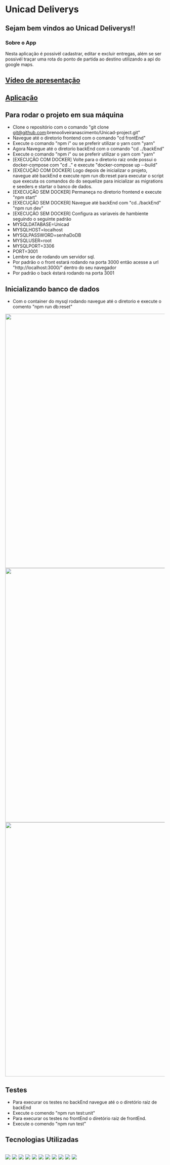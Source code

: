 # Unicad Deliverys
## Sejam bem vindos ao Unicad Deliverys!!

   ### Sobre o App
  Nesta aplicação é possivél cadastrar, editar e excluir entregas, além se ser possivél traçar uma rota
  do ponto de partida ao destino utilizando a api do google maps.
  
  ## <a target="_blank" href="https://www.youtube.com/watch?v=d1SH-polkl4">Vídeo de apresentação</a>
  ## <a target="_blank" href="https://unicad-project.vercel.app/">Aplicação</a>
  
## Para rodar o projeto em sua máquina
- Clone o repositório com o comando "git clone git@github.com:brenooliveiranascimento/Unicad-project.git"
- Navegue até o diretorio frontend com o comando "cd frontEnd"
- Execute o comando "npm i" ou se preferir utilizar o yarn com "yarn"
- Agora Navegue até o diretorio backEnd com o comando "cd ../backEnd"
- Execute o comando "npm i" ou se preferir utilizar o yarn com "yarn"
- [EXECUÇÃO COM DOCKER] Volte para o diretorio raiz onde possui o docker-compose com "cd .." e execute "docker-compose up --build"
- [EXECUÇÃO COM DOCKER] Logo depois de inicializar o projeto, navegue até backEnd e execute npm run db:reset para executar o script
  que executa os comandos do do sequelize para inicializar as migrations e seeders e startar o banco de dados.
- [EXECUÇÃO SEM DOCKER] Permaneça no diretorio frontend e execute "npm start"
- [EXECUÇÃO SEM DOCKER] Navegue até backEnd com "cd../backEnd" "npm run dev"
- [EXECUÇÃO SEM DOCKER] Configura as variaveis de hambiente seguindo o seguinte padrão
- MYSQLDATABASE=Unicad
- MYSQLHOST=localhost
- MYSQLPASSWORD=senhaDoDB
- MYSQLUSER=root
- MYSQLPORT=3306
- PORT=3001
- Lembre se de rodando um servidor sql.
- Por padrão o o front estará rodando na porta 3000 então acesse a url "http://localhost:3000/" dentro do seu navegador
- Por padrão o back éstará rodando na porta 3001

## Inicializando banco de dados
- Com o container do mysql rodando navegue até o diretorio e execute o comento "npm run db:reset"

<img src="https://user-images.githubusercontent.com/94801880/218324632-2a76c514-d7b0-45c3-9038-b98222b51c30.png" width=800>
<img src="https://user-images.githubusercontent.com/94801880/218324629-b4e639e8-5e15-4c88-9c91-4441ce1c4083.png" width=800>
<img src="https://user-images.githubusercontent.com/94801880/218324631-c5a0ecaa-95c5-4284-98ee-953c13bed8b9.png" width=800>

   
## Testes
- Para execurar os testes no backEnd navegue até o o diretório raiz de backEnd
- Execute o comendo "npm run test:unit"
- Para execurar os testes no frontEnd o diretório raiz de frontEnd.
- Execute o comendo "npm run test"

<div>
<h2>Tecnologias Utilizadas<h2>
<img src="https://img.shields.io/badge/node.js%20-%2343853D.svg?&style=for-the-badge&logo=node.js&logoColor=white"/> 
<img src="https://img.shields.io/badge/MySQL-005C84?style=for-the-badge&logo=mysql&logoColor=white"/>
<img src="https://img.shields.io/badge/TypeScript-007ACC?style=for-the-badge&logo=typescript&logoColor=white"/>
<img src="https://img.shields.io/badge/React-20232A?style=for-the-badge&logo=react&logoColor=61DAFB"/>
<img src="https://img.shields.io/badge/Docker-2CA5E0?style=for-the-badge&logo=docker&logoColor=white"/>
<img src="https://img.shields.io/badge/javascript%20-%23323330.svg?&style=for-the-badge&logo=javascript&logoColor=%23F7DF1E"/>
<img src="https://img.shields.io/badge/Express.js-404D59?style=for-the-badge"/>
<img src="https://img.shields.io/badge/Redux-593D88?style=for-the-badge&logo=redux&logoColor=white"/>
<img src="https://img.shields.io/badge/html5%20-%23E34F26.svg?&style=for-the-badge&logo=html5&logoColor=white"/>
<img src="https://img.shields.io/badge/css3%20-%231572B6.svg?&style=for-the-badge&logo=css3&logoColor=white"/>
<img src="https://img.shields.io/badge/git%20-%23F05033.svg?&style=for-the-badge&logo=git&logoColor=white"/> 
</div>
